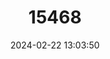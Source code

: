 ---
title: "15468"
category: "Oreohelix waltoni"
draft: false
date: 2024-02-22 13:03:50
languages:
  English: ["Lava Rock Mountain Snail", "Walton's Banded Mountain Snail"]
---